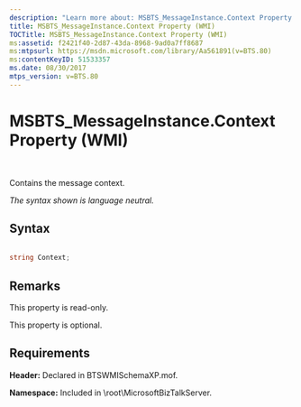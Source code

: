 ```yaml
---
description: "Learn more about: MSBTS_MessageInstance.Context Property (WMI)"
title: MSBTS_MessageInstance.Context Property (WMI)
TOCTitle: MSBTS_MessageInstance.Context Property (WMI)
ms:assetid: f2421f40-2d87-43da-8968-9ad0a7ff8687
ms:mtpsurl: https://msdn.microsoft.com/library/Aa561891(v=BTS.80)
ms:contentKeyID: 51533357
ms.date: 08/30/2017
mtps_version: v=BTS.80
---
```


# MSBTS\_MessageInstance.Context Property (WMI)

 

Contains the message context.

*The syntax shown is language neutral.*

## Syntax

```C#
  
string Context;  
```

## Remarks

This property is read-only.

This property is optional.

## Requirements

**Header:** Declared in BTSWMISchemaXP.mof.

**Namespace:** Included in \\root\\MicrosoftBizTalkServer.

